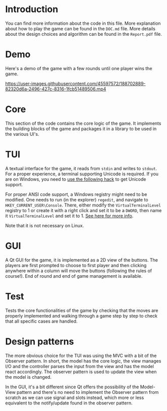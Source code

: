 # Introduction

You can find more information about the code in this file. More explanation
about how to play the game can be found in the `DOC.md` file. More details about
the design choices and algorithm can be found in the `Report.pdf` file.

# Demo

Here's a demo of the game with a few rounds until one player wins the game.



https://user-images.githubusercontent.com/45597572/188702889-82320d6a-2496-427c-8316-1fcb51489506.mp4



# Core
This section of the code contains the core logic of the game. It implements the
building blocks of the game and packages it in a library to be used in the
various UI's.
# TUI
A textual interface for the game, it reads from `stdin` and writes to
`stdout`. For a proper experience, a terminal supporting Unicode is required. If
you are on Windows, you need to [use the following
hack](https://stackoverflow.com/questions/57131654/using-utf-8-encoding-chcp-65001-in-command-prompt-windows-powershell-window/57134096#57134096)
to get Unicode support.

For proper ANSI code support, a Windows registry might need to be modified. One needs
to run (in the explorer) `regedit`, and navigate to
`HKEY_CURRENT_USER\Console`. There, either modify the `VirtualTerminalLevel`
registry to 1 or create it with a right click and set it to be a `DWORD`, then
name it `VirtualTerminalLevel` and set it to 1. [See here for more
info](https://ss64.com/nt/syntax-ansi.html).

Note that it is not necessary on Linux.
# GUI
A Qt GUI for the game, it is implemented as a 2D view of the buttons. The
players are first prompted to choose to first player and then clicking anywhere
within a column will move the buttons (following the rules of course!). End of
round and end of game management is available.
# Test
Tests the core functionalities of the game by checking that the moves are
properly implemented and walking through a game step by step to check that all
specific cases are handled.
# Design patterns

The more obvious choice for the TUI was using the MVC with a bit of the Observer
pattern. In short, the model has the core logic, the view manages I/O and the
controller parses the input from the view and has the model react
accordingly. The observer pattern is used to update the view when the model is
changed.

In the GUI, it's a bit different since Qt offers the possibility of the
Model-View pattern and there's no need to implement the Observer pattern from
scratch as we can use signal and slots instead, which more or less equivalent to
the notify/update found in the observer pattern.
